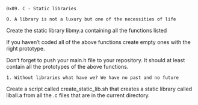 	0x09. C - Static libraries

	0. A library is not a luxury but one of the necessities of life
Create the static library libmy.a containing all the functions listed


If you haven’t coded all of the above functions create empty ones with the right prototype.


Don’t forget to push your main.h file to your repository. It should at least contain all the prototypes of the above functions.


	1. Without libraries what have we? We have no past and no future

Create a script called create_static_lib.sh that creates a static library called liball.a from all the .c files that are in the current directory.
